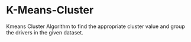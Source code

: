 # K-Means-Cluster
Kmeans Cluster Algorithm to find the appropriate cluster value and group the drivers in the given dataset.
